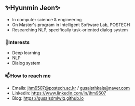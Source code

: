 ## ✨Hyunmin Jeon✨

* In computer science & engineering
* On Master's program in Intelligent Software Lab, POSTECH
* Researching NLP, specifically task-oriented dialog system

### 💬Interests

* Deep learning
* NLP
* Dialog system 

### 📫How to reach me

* Emails: [jhm9507@postech.ac.kr](mailto:jhm9507@postech.ac.kr) / gusalsrhkals@naver.com
* LinkedIn: https://www.linkedin.com/in/jhm9507
* Blog: https://gusalsdmlwlq.github.io

<!--
**gusalsdmlwlq/gusalsdmlwlq** is a ✨ _special_ ✨ repository because its `README.md` (this file) appears on your GitHub profile.

Here are some ideas to get you started:

- 🔭 I’m currently working on ...
- 🌱 I’m currently learning ...
- 👯 I’m looking to collaborate on ...
- 🤔 I’m looking for help with ...
- 💬 Ask me about ...
- 📫 How to reach me: ...
- 😄 Pronouns: ...
- ⚡ Fun fact: ...
-->

